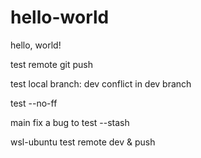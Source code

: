 # hello-world

hello, world!

test remote git push

test local branch: dev conflict in dev branch

test --no-ff

main fix a bug to test --stash

wsl-ubuntu test remote dev & push

